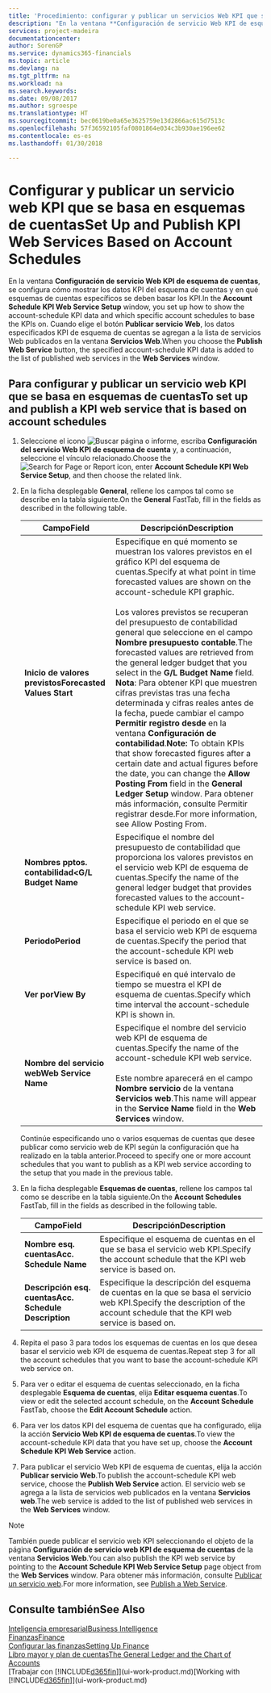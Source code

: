 ```yaml
---
title: 'Procedimiento: configurar y publicar un servicios Web KPI que se basan en esquemas de cuentas | Documentos de Microsoft'
description: "En la ventana **Configuración de servicio Web KPI de esquema de cuentas**, se configura cómo mostrar los datos KPI del esquema de cuentas y en qué esquemas de cuentas específicos se deben basar los KPI."
services: project-madeira
documentationcenter: 
author: SorenGP
ms.service: dynamics365-financials
ms.topic: article
ms.devlang: na
ms.tgt_pltfrm: na
ms.workload: na
ms.search.keywords: 
ms.date: 09/08/2017
ms.author: sgroespe
ms.translationtype: HT
ms.sourcegitcommit: bec0619be0a65e3625759e13d2866ac615d7513c
ms.openlocfilehash: 57f36592105faf0801864e034c3b930ae196ee62
ms.contentlocale: es-es
ms.lasthandoff: 01/30/2018

---
```

# <a name="set-up-and-publish-kpi-web-services-based-on-account-schedules"></a><span data-ttu-id="6053b-103">Configurar y publicar un servicio web KPI que se basa en esquemas de cuentas</span><span class="sxs-lookup"><span data-stu-id="6053b-103">Set Up and Publish KPI Web Services Based on Account Schedules</span></span>
<span data-ttu-id="6053b-104">En la ventana **Configuración de servicio Web KPI de esquema de cuentas**, se configura cómo mostrar los datos KPI del esquema de cuentas y en qué esquemas de cuentas específicos se deben basar los KPI.</span><span class="sxs-lookup"><span data-stu-id="6053b-104">In the **Account Schedule KPI Web Service Setup** window, you set up how to show the account-schedule KPI data and which specific account schedules to base the KPIs on.</span></span> <span data-ttu-id="6053b-105">Cuando elige el botón **Publicar servicio Web**, los datos especificados KPI de esquema de cuentas se agregan a la lista de servicios Web publicados en la ventana **Servicios Web**.</span><span class="sxs-lookup"><span data-stu-id="6053b-105">When you choose the **Publish Web Service** button, the specified account-schedule KPI data is added to the list of published web services in the **Web Services** window.</span></span>  

## <a name="to-set-up-and-publish-a-kpi-web-service-that-is-based-on-account-schedules"></a><span data-ttu-id="6053b-106">Para configurar y publicar un servicio web KPI que se basa en esquemas de cuentas</span><span class="sxs-lookup"><span data-stu-id="6053b-106">To set up and publish a KPI web service that is based on account schedules</span></span>  

1.  <span data-ttu-id="6053b-107">Seleccione el icono ![Buscar página o informe](media/ui-search/search_small.png "icono Buscar página o informe"), escriba **Configuración del servicio Web KPI de esquema de cuenta** y, a continuación, seleccione el vínculo relacionado.</span><span class="sxs-lookup"><span data-stu-id="6053b-107">Choose the ![Search for Page or Report](media/ui-search/search_small.png "Search for Page or Report icon") icon, enter **Account Schedule KPI Web Service Setup**, and then choose the related link.</span></span>  
2.  <span data-ttu-id="6053b-108">En la ficha desplegable **General**, rellene los campos tal como se describe en la tabla siguiente.</span><span class="sxs-lookup"><span data-stu-id="6053b-108">On the **General** FastTab, fill in the fields as described in the following table.</span></span>  

    |<span data-ttu-id="6053b-109">Campo</span><span class="sxs-lookup"><span data-stu-id="6053b-109">Field</span></span>|<span data-ttu-id="6053b-110">Descripción</span><span class="sxs-lookup"><span data-stu-id="6053b-110">Description</span></span>|  
    |---------------------------------|---------------------------------------|  
    |<span data-ttu-id="6053b-111">**Inicio de valores previstos**</span><span class="sxs-lookup"><span data-stu-id="6053b-111">**Forecasted Values Start**</span></span>|<span data-ttu-id="6053b-112">Especifique en qué momento se muestran los valores previstos en el gráfico KPI del esquema de cuentas.</span><span class="sxs-lookup"><span data-stu-id="6053b-112">Specify at what point in time forecasted values are shown on the account-schedule KPI graphic.</span></span><br /><br /> <span data-ttu-id="6053b-113">Los valores previstos se recuperan del presupuesto de contabilidad general que seleccione en el campo **Nombre presupuesto contable**.</span><span class="sxs-lookup"><span data-stu-id="6053b-113">The forecasted values are retrieved from the general ledger budget that you select in the **G/L Budget Name** field.</span></span> <span data-ttu-id="6053b-114">**Nota**: Para obtener KPI que muestren cifras previstas tras una fecha determinada y cifras reales antes de la fecha, puede cambiar el campo **Permitir registro desde** en la ventana **Configuración de contabilidad**.</span><span class="sxs-lookup"><span data-stu-id="6053b-114">**Note:**  To obtain KPIs that show forecasted figures after a certain date and actual figures before the date, you can change the **Allow Posting From** field in the **General Ledger Setup** window.</span></span> <span data-ttu-id="6053b-115">Para obtener más información, consulte Permitir registrar desde.</span><span class="sxs-lookup"><span data-stu-id="6053b-115">For more information, see Allow Posting From.</span></span>|  
    |<span data-ttu-id="6053b-116">**Nombres pptos. contabilidad<**</span><span class="sxs-lookup"><span data-stu-id="6053b-116">**G/L Budget Name**</span></span>|<span data-ttu-id="6053b-117">Especifique el nombre del presupuesto de contabilidad que proporciona los valores previstos en el servicio web KPI de esquema de cuentas.</span><span class="sxs-lookup"><span data-stu-id="6053b-117">Specify the name of the general ledger budget that provides forecasted values to the account-schedule KPI web service.</span></span>|  
    |<span data-ttu-id="6053b-118">**Periodo**</span><span class="sxs-lookup"><span data-stu-id="6053b-118">**Period**</span></span>|<span data-ttu-id="6053b-119">Especifique el periodo en el que se basa el servicio web KPI de esquema de cuentas.</span><span class="sxs-lookup"><span data-stu-id="6053b-119">Specify the period that the account-schedule KPI web service is based on.</span></span>|  
    |<span data-ttu-id="6053b-120">**Ver por**</span><span class="sxs-lookup"><span data-stu-id="6053b-120">**View By**</span></span>|<span data-ttu-id="6053b-121">Especifiqué en qué intervalo de tiempo se muestra el KPI de esquema de cuentas.</span><span class="sxs-lookup"><span data-stu-id="6053b-121">Specify which time interval the account-schedule KPI is shown in.</span></span>|  
    |<span data-ttu-id="6053b-122">**Nombre del servicio web**</span><span class="sxs-lookup"><span data-stu-id="6053b-122">**Web Service Name**</span></span>|<span data-ttu-id="6053b-123">Especifique el nombre del servicio web KPI de esquema de cuentas.</span><span class="sxs-lookup"><span data-stu-id="6053b-123">Specify the name of the account-schedule KPI web service.</span></span><br /><br /> <span data-ttu-id="6053b-124">Este nombre aparecerá en el campo **Nombre servicio** de la ventana **Servicios web**.</span><span class="sxs-lookup"><span data-stu-id="6053b-124">This name will appear in the **Service Name** field in the **Web Services** window.</span></span>|  

    <span data-ttu-id="6053b-125">Continúe especificando uno o varios esquemas de cuentas que desee publicar como servicio web de KPI según la configuración que ha realizado en la tabla anterior.</span><span class="sxs-lookup"><span data-stu-id="6053b-125">Proceed to specify one or more account schedules that you want to publish as a KPI web service according to the setup that you made in the previous table.</span></span>  

3.  <span data-ttu-id="6053b-126">En la ficha desplegable **Esquemas de cuentas**, rellene los campos tal como se describe en la tabla siguiente.</span><span class="sxs-lookup"><span data-stu-id="6053b-126">On the **Account Schedules** FastTab, fill in the fields as described in the following table.</span></span>  

    |<span data-ttu-id="6053b-127">Campo</span><span class="sxs-lookup"><span data-stu-id="6053b-127">Field</span></span>|<span data-ttu-id="6053b-128">Descripción</span><span class="sxs-lookup"><span data-stu-id="6053b-128">Description</span></span>|  
    |---------------------------------|---------------------------------------|  
    |<span data-ttu-id="6053b-129">**Nombre esq. cuentas**</span><span class="sxs-lookup"><span data-stu-id="6053b-129">**Acc. Schedule Name**</span></span>|<span data-ttu-id="6053b-130">Especifique el esquema de cuentas en el que se basa el servicio web KPI.</span><span class="sxs-lookup"><span data-stu-id="6053b-130">Specify the account schedule that the KPI web service is based on.</span></span>|  
    |<span data-ttu-id="6053b-131">**Descripción esq. cuentas**</span><span class="sxs-lookup"><span data-stu-id="6053b-131">**Acc. Schedule Description**</span></span>|<span data-ttu-id="6053b-132">Especifique la descripción del esquema de cuentas en la que se basa el servicio web KPI.</span><span class="sxs-lookup"><span data-stu-id="6053b-132">Specify the description of the account schedule that the KPI web service is based on.</span></span>|  

4.  <span data-ttu-id="6053b-133">Repita el paso 3 para todos los esquemas de cuentas en los que desea basar el servicio web KPI de esquema de cuentas.</span><span class="sxs-lookup"><span data-stu-id="6053b-133">Repeat step 3 for all the account schedules that you want to base the account-schedule KPI web service on.</span></span>  
5.  <span data-ttu-id="6053b-134">Para ver o editar el esquema de cuentas seleccionado, en la ficha desplegable **Esquema de cuentas**, elija **Editar esquema cuentas**.</span><span class="sxs-lookup"><span data-stu-id="6053b-134">To view or edit the selected account schedule, on the **Account Schedule** FastTab, choose the **Edit Account Schedule** action.</span></span>  
6.  <span data-ttu-id="6053b-135">Para ver los datos KPI del esquema de cuentas que ha configurado, elija la acción **Servicio Web KPI de esquema de cuentas**.</span><span class="sxs-lookup"><span data-stu-id="6053b-135">To view the account-schedule KPI data that you have set up, choose the **Account Schedule KPI Web Service** action.</span></span>  
7.  <span data-ttu-id="6053b-136">Para publicar el servicio Web KPI de esquema de cuentas, elija la acción **Publicar servicio Web**.</span><span class="sxs-lookup"><span data-stu-id="6053b-136">To publish the account-schedule KPI web service, choose the **Publish Web Service** action.</span></span> <span data-ttu-id="6053b-137">El servicio web se agrega a la lista de servicios web publicados en la ventana **Servicios web**.</span><span class="sxs-lookup"><span data-stu-id="6053b-137">The web service is added to the list of published web services in the **Web Services** window.</span></span>  

> [!NOTE]  
>  <span data-ttu-id="6053b-138">También puede publicar el servicio web KPI seleccionando el objeto de la página **Configuración de servicio web KPI de esquema de cuentas** de la ventana **Servicios Web**.</span><span class="sxs-lookup"><span data-stu-id="6053b-138">You can also publish the KPI web service by pointing to the **Account Schedule KPI Web Service Setup** page object from the **Web Services** window.</span></span> <span data-ttu-id="6053b-139">Para obtener más información, consulte [Publicar un servicio web](across-how-publish-web-service.md).</span><span class="sxs-lookup"><span data-stu-id="6053b-139">For more information, see [Publish a Web Service](across-how-publish-web-service.md).</span></span>  

## <a name="see-also"></a><span data-ttu-id="6053b-140">Consulte también</span><span class="sxs-lookup"><span data-stu-id="6053b-140">See Also</span></span>  
[<span data-ttu-id="6053b-141">Inteligencia empresarial</span><span class="sxs-lookup"><span data-stu-id="6053b-141">Business Intelligence</span></span>](bi.md)  
[<span data-ttu-id="6053b-142">Finanzas</span><span class="sxs-lookup"><span data-stu-id="6053b-142">Finance</span></span>](finance.md)  
[<span data-ttu-id="6053b-143">Configurar las finanzas</span><span class="sxs-lookup"><span data-stu-id="6053b-143">Setting Up Finance</span></span>](finance-setup-finance.md)  
[<span data-ttu-id="6053b-144">Libro mayor y plan de cuentas</span><span class="sxs-lookup"><span data-stu-id="6053b-144">The General Ledger and the Chart of Accounts</span></span>](finance-general-ledger.md)  
<span data-ttu-id="6053b-145">[Trabajar con [!INCLUDE[d365fin](includes/d365fin_md.md)]](ui-work-product.md)</span><span class="sxs-lookup"><span data-stu-id="6053b-145">[Working with [!INCLUDE[d365fin](includes/d365fin_md.md)]](ui-work-product.md)</span></span>

